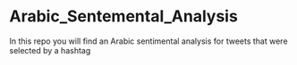 # Arabic_Sentemental_Analysis
In this repo you will find an Arabic sentimental analysis for tweets that were selected by a hashtag 
